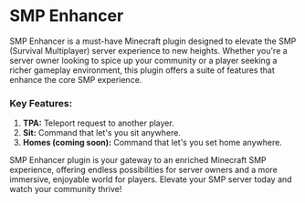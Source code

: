 # SMP Enhancer

SMP Enhancer is a must-have Minecraft plugin designed to elevate the SMP (Survival Multiplayer) server experience to new heights. Whether you're a server owner looking to spice up your community or a player seeking a richer gameplay environment, this plugin offers a suite of features that enhance the core SMP experience.

### Key Features:
 1. **TPA:** Teleport request to another player.
 2. **Sit:** Command that let's you sit anywhere.
 3. **Homes (coming soon):** Command that let's you set home anywhere.

SMP Enhancer plugin is your gateway to an enriched Minecraft SMP experience, offering endless possibilities for server owners and a more immersive, enjoyable world for players. Elevate your SMP server today and watch your community thrive!

